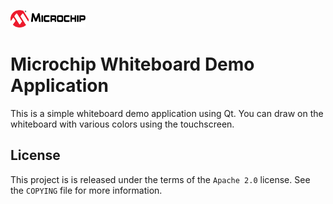 ![Microchip](docs/microchip_logo.png)

# Microchip Whiteboard Demo Application

This is a simple whiteboard demo application using Qt.  You can draw on the whiteboard with various colors using the touchscreen.

## License

This project is is released under the terms of the `Apache 2.0` license. See the `COPYING` file for more information.
